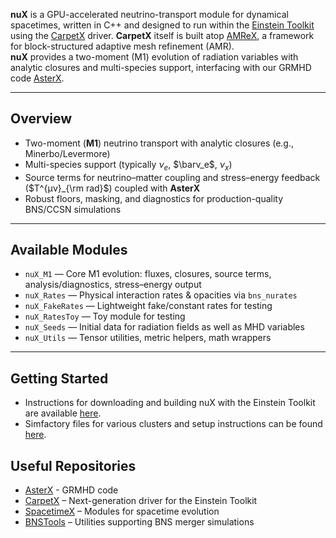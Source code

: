 <!-- <img align="top" src="Docs/figures/nux.png" width="140"> -->

**nuX** is a GPU-accelerated neutrino-transport module for dynamical spacetimes, written in C++ and designed to run within the [Einstein Toolkit](https://einsteintoolkit.org/) using the [CarpetX](https://github.com/EinsteinToolkit/CarpetX) driver. **CarpetX** itself is built atop [AMReX](https://amrex-codes.github.io), a framework for block-structured adaptive mesh refinement (AMR).  
**nuX** provides a two-moment (M1) evolution of radiation variables with analytic closures and multi-species support, interfacing with our GRMHD code [AsterX](https://github.com/EinsteinToolkit/AsterX).

<!-- 
[![GitHub CI](https://github.com/jaykalinani/nuX/workflows/CI/badge.svg)](https://github.com/jaykalinani/nuX/actions)  
[![License: LGPL v3](https://img.shields.io/badge/License-LGPL_v3-blue.svg)](./LICENSE.md)
-->
---

## Overview

- Two-moment (**M1**) neutrino transport with analytic closures (e.g., Minerbo/Levermore)  
- Multi-species support (typically $ν_e$, $\barν_e$, $ν_x$)  
- Source terms for neutrino–matter coupling and stress–energy feedback ($T^{μν}_{\rm rad}$) coupled with **AsterX** 
- Robust floors, masking, and diagnostics for production-quality BNS/CCSN simulations

---

## Available Modules

- `nuX_M1` — Core M1 evolution: fluxes, closures, source terms, analysis/diagnostics, stress–energy output  
- `nuX_Rates` — Physical interaction rates & opacities via `bns_nurates`
- `nuX_FakeRates` — Lightweight fake/constant rates for testing 
- `nuX_RatesToy` — Toy module for testing 
- `nuX_Seeds` — Initial data for radiation fields as well as MHD variables
- `nuX_Utils` — Tensor utilities, metric helpers, math wrappers 

---

## Getting Started

* Instructions for downloading and building nuX with the Einstein Toolkit are available [here](https://github.com/EinsteinToolkit/CarpetX/wiki/Getting-Started).  
* Simfactory files for various clusters and setup instructions can be found [here](https://github.com/lwJi/ETK-Compile-Guides).    

## Useful Repositories

* [AsterX](https://github.com/EinsteinToolkit/AsterX) - GRMHD code
* [CarpetX](https://github.com/EinsteinToolkit/CarpetX) – Next-generation driver for the Einstein Toolkit  
* [SpacetimeX](https://github.com/EinsteinToolkit/SpacetimeX) – Modules for spacetime evolution 
* [BNSTools](https://github.com/jaykalinani/BNSTools) – Utilities supporting BNS merger simulations  
